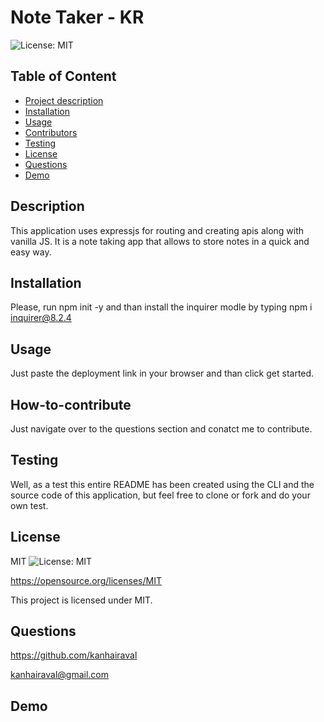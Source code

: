 # Note Taker - KR

  ![License: MIT](https://img.shields.io/badge/License-MIT-yellow.svg)


  ## Table of Content
  - [Project description](#Description)
  - [Installation](#Installation)
  - [Usage](#Usage)
  - [Contributors](#How-to-contribute)
  - [Testing](#Testing)
  - [License](#License)
  - [Questions](#Questions)
  - [Demo](Demo)

  ## Description
  This application uses expressjs for routing and creating apis along with vanilla JS. It is a note taking app that allows to store notes in a quick and easy way.

  ## Installation
  Please, run npm init -y and than install the inquirer modle by typing npm i inquirer@8.2.4

  ## Usage
  Just paste the deployment link in your browser and than click get started.

  ## How-to-contribute
  Just navigate over to the questions section and conatct me to contribute.

  ## Testing
  Well, as a test this entire README has been created using the CLI and the source code of this application, but feel free to clone or fork and do your own test.

  ## License
  MIT
  ![License: MIT](https://img.shields.io/badge/License-MIT-yellow.svg)

  https://opensource.org/licenses/MIT

  This project is licensed under MIT.

  ## Questions
  https://github.com/kanhairaval

  kanhairaval@gmail.com

  ## Demo
